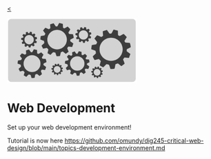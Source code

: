 
[<](README.md)

<img width="300" src="assets/img/banner-web-development.png">

# Web Development

Set up your web development environment!

Tutorial is now here
https://github.com/omundy/dig245-critical-web-design/blob/main/topics-development-environment.md
